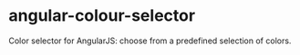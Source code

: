# angular-colour-selector
Color selector for AngularJS: choose from a predefined selection of colors.
